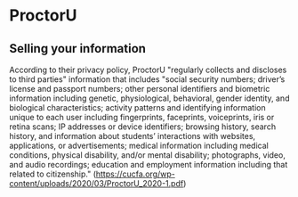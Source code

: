 # ProctorU
## Selling your information
According to their privacy policy, ProctorU "regularly collects and discloses to third parties" information that includes "social security numbers; driver’s license and passport numbers; other personal identifiers and biometric information including genetic, physiological, behavioral, gender identity, and biological characteristics; activity patterns and identifying information unique to each user including fingerprints, faceprints, voiceprints, iris or retina scans; IP addresses or device identifiers; browsing history, search history, and information about students’ interactions with websites, applications, or advertisements; medical information including medical conditions, physical disability, and/or mental disability; photographs, video, and audio recordings; education and employment information including that related to citizenship." (https://cucfa.org/wp-content/uploads/2020/03/ProctorU_2020-1.pdf)